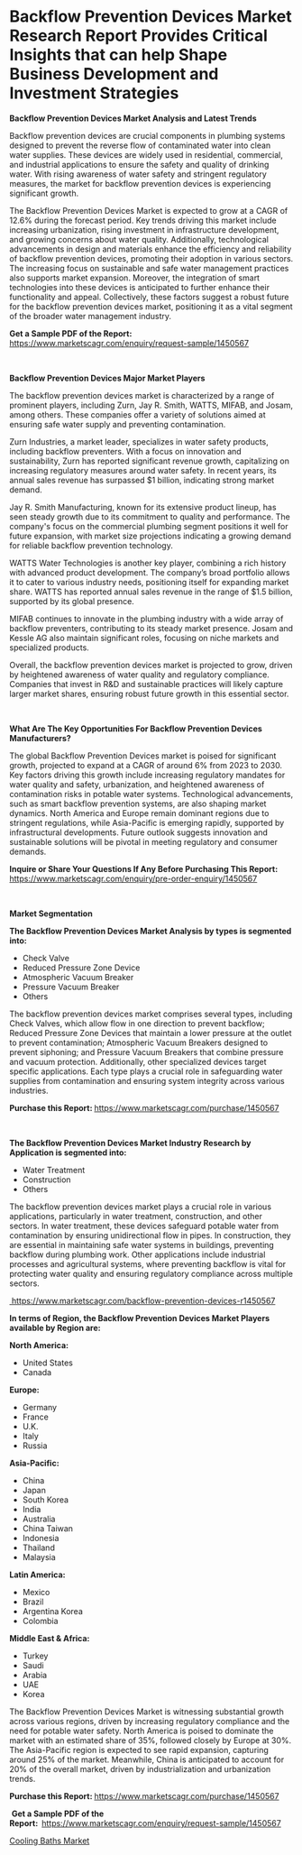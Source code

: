 <p><h1>Backflow Prevention Devices Market Research Report Provides Critical Insights that can help Shape Business Development and Investment Strategies</h1></p><p><strong>Backflow Prevention Devices Market Analysis and Latest Trends</strong></p>
<p><p>Backflow prevention devices are crucial components in plumbing systems designed to prevent the reverse flow of contaminated water into clean water supplies. These devices are widely used in residential, commercial, and industrial applications to ensure the safety and quality of drinking water. With rising awareness of water safety and stringent regulatory measures, the market for backflow prevention devices is experiencing significant growth.</p><p>The Backflow Prevention Devices Market is expected to grow at a CAGR of 12.6% during the forecast period. Key trends driving this market include increasing urbanization, rising investment in infrastructure development, and growing concerns about water quality. Additionally, technological advancements in design and materials enhance the efficiency and reliability of backflow prevention devices, promoting their adoption in various sectors. The increasing focus on sustainable and safe water management practices also supports market expansion. Moreover, the integration of smart technologies into these devices is anticipated to further enhance their functionality and appeal. Collectively, these factors suggest a robust future for the backflow prevention devices market, positioning it as a vital segment of the broader water management industry.</p></p>
<p><strong>Get a Sample PDF of the Report:&nbsp;</strong> <a href="https://www.marketscagr.com/enquiry/request-sample/1450567?utm_campaign=2138&utm_medium=2&utm_source=Github&utm_content=ia&utm_term=21022025&utm_id=backflow-prevention-devices">https://www.marketscagr.com/enquiry/request-sample/1450567</a></p>
<p>&nbsp;</p>
<p><strong>Backflow Prevention Devices Major Market Players</strong></p>
<p><p>The backflow prevention devices market is characterized by a range of prominent players, including Zurn, Jay R. Smith, WATTS, MIFAB, and Josam, among others. These companies offer a variety of solutions aimed at ensuring safe water supply and preventing contamination.</p><p>Zurn Industries, a market leader, specializes in water safety products, including backflow preventers. With a focus on innovation and sustainability, Zurn has reported significant revenue growth, capitalizing on increasing regulatory measures around water safety. In recent years, its annual sales revenue has surpassed $1 billion, indicating strong market demand.</p><p>Jay R. Smith Manufacturing, known for its extensive product lineup, has seen steady growth due to its commitment to quality and performance. The company's focus on the commercial plumbing segment positions it well for future expansion, with market size projections indicating a growing demand for reliable backflow prevention technology.</p><p>WATTS Water Technologies is another key player, combining a rich history with advanced product development. The company’s broad portfolio allows it to cater to various industry needs, positioning itself for expanding market share. WATTS has reported annual sales revenue in the range of $1.5 billion, supported by its global presence.</p><p>MIFAB continues to innovate in the plumbing industry with a wide array of backflow preventers, contributing to its steady market presence. Josam and Kessle AG also maintain significant roles, focusing on niche markets and specialized products.</p><p>Overall, the backflow prevention devices market is projected to grow, driven by heightened awareness of water quality and regulatory compliance. Companies that invest in R&D and sustainable practices will likely capture larger market shares, ensuring robust future growth in this essential sector.</p></p>
<p>&nbsp;</p>
<p><strong>What Are The Key Opportunities For Backflow Prevention Devices Manufacturers?</strong></p>
<p><p>The global Backflow Prevention Devices market is poised for significant growth, projected to expand at a CAGR of around 6% from 2023 to 2030. Key factors driving this growth include increasing regulatory mandates for water quality and safety, urbanization, and heightened awareness of contamination risks in potable water systems. Technological advancements, such as smart backflow prevention systems, are also shaping market dynamics. North America and Europe remain dominant regions due to stringent regulations, while Asia-Pacific is emerging rapidly, supported by infrastructural developments. Future outlook suggests innovation and sustainable solutions will be pivotal in meeting regulatory and consumer demands.</p></p>
<p><strong>Inquire or Share Your Questions If Any Before Purchasing This Report:</strong> <a href="https://www.marketscagr.com/enquiry/pre-order-enquiry/1450567?utm_campaign=2138&utm_medium=2&utm_source=Github&utm_content=ia&utm_term=21022025&utm_id=backflow-prevention-devices">https://www.marketscagr.com/enquiry/pre-order-enquiry/1450567</a></p>
<p>&nbsp;</p>
<p><strong>Market Segmentation</strong></p>
<p><strong>The Backflow Prevention Devices Market Analysis by types is segmented into:</strong></p>
<p><ul><li>Check Valve</li><li>Reduced Pressure Zone Device</li><li>Atmospheric Vacuum Breaker</li><li>Pressure Vacuum Breaker</li><li>Others</li></ul></p>
<p><p>The backflow prevention devices market comprises several types, including Check Valves, which allow flow in one direction to prevent backflow; Reduced Pressure Zone Devices that maintain a lower pressure at the outlet to prevent contamination; Atmospheric Vacuum Breakers designed to prevent siphoning; and Pressure Vacuum Breakers that combine pressure and vacuum protection. Additionally, other specialized devices target specific applications. Each type plays a crucial role in safeguarding water supplies from contamination and ensuring system integrity across various industries.</p></p>
<p><strong>Purchase this Report:&nbsp;</strong><a href="https://www.marketscagr.com/purchase/1450567?utm_campaign=2138&utm_medium=2&utm_source=Github&utm_content=ia&utm_term=21022025&utm_id=backflow-prevention-devices">https://www.marketscagr.com/purchase/1450567</a></p>
<p>&nbsp;</p>
<p><strong>The Backflow Prevention Devices Market Industry Research by Application is segmented into:</strong></p>
<p><ul><li>Water Treatment</li><li>Construction</li><li>Others</li></ul></p>
<p><p>The backflow prevention devices market plays a crucial role in various applications, particularly in water treatment, construction, and other sectors. In water treatment, these devices safeguard potable water from contamination by ensuring unidirectional flow in pipes. In construction, they are essential in maintaining safe water systems in buildings, preventing backflow during plumbing work. Other applications include industrial processes and agricultural systems, where preventing backflow is vital for protecting water quality and ensuring regulatory compliance across multiple sectors.</p></p>
<p><a href="https://www.marketscagr.com/backflow-prevention-devices-r1450567?utm_campaign=2138&utm_medium=2&utm_source=Github&utm_content=ia&utm_term=21022025&utm_id=backflow-prevention-devices">&nbsp;https://www.marketscagr.com/backflow-prevention-devices-r1450567</a></p>
<p><strong>In terms of Region, the Backflow Prevention Devices Market Players available by Region are:</strong></p>
<p>
    <p> <strong> North America: </strong>
        <ul>
            <li>United States</li>
            <li>Canada</li>
        </ul>
        </p> 
    <p> <strong> Europe: </strong>
        <ul>
            <li>Germany</li>
            <li>France</li>
            <li>U.K.</li>
            <li>Italy</li>
            <li>Russia</li>
        </ul>
        </p> 
    <p> <strong> Asia-Pacific: </strong>
        <ul>
            <li>China</li>
            <li>Japan</li>
            <li>South Korea</li>
            <li>India</li>
            <li>Australia</li>
            <li>China Taiwan</li>
            <li>Indonesia</li>
            <li>Thailand</li>
            <li>Malaysia</li>
        </ul>
        </p> 
    <p> <strong> Latin America: </strong>
        <ul>
            <li>Mexico</li>
            <li>Brazil</li>
            <li>Argentina Korea</li>
            <li>Colombia</li>
        </ul>
        </p> 
    <p> <strong> Middle East & Africa: </strong>
        <ul>
            <li>Turkey</li>
            <li>Saudi</li>
            <li>Arabia</li>
            <li>UAE</li>
            <li>Korea</li>
        </ul>
    </p>
    </p>
<p><p>The Backflow Prevention Devices Market is witnessing substantial growth across various regions, driven by increasing regulatory compliance and the need for potable water safety. North America is poised to dominate the market with an estimated share of 35%, followed closely by Europe at 30%. The Asia-Pacific region is expected to see rapid expansion, capturing around 25% of the market. Meanwhile, China is anticipated to account for 20% of the overall market, driven by industrialization and urbanization trends.</p></p>
<p><strong>Purchase this Report: </strong><a href="https://www.marketscagr.com/purchase/1450567?utm_campaign=2138&utm_medium=2&utm_source=Github&utm_content=ia&utm_term=21022025&utm_id=backflow-prevention-devices">https://www.marketscagr.com/purchase/1450567</a></p>
<p>&nbsp;<strong>Get a Sample PDF of the Report:&nbsp;&nbsp;</strong><a href="https://www.marketscagr.com/enquiry/request-sample/1450567?utm_campaign=2138&utm_medium=2&utm_source=Github&utm_content=ia&utm_term=21022025&utm_id=backflow-prevention-devices">https://www.marketscagr.com/enquiry/request-sample/1450567</a></p>
<p><strong></strong></p>
<p><p><a href="https://github.com/joannesouthgate/Market-Research-Report-List-5/blob/main/cooling-baths-market.md?utm_campaign=2138&utm_medium=2&utm_source=Github&utm_content=ia&utm_term=21022025&utm_id=backflow-prevention-devices">Cooling Baths Market</a></p></p>